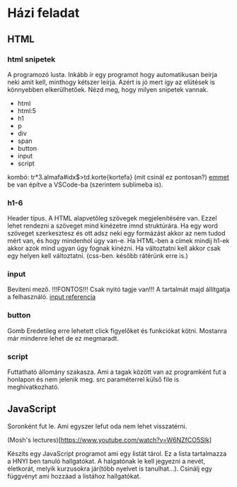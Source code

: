 # Házi feladat

## HTML

### html snipetek

A programozó lusta.
Inkább ír egy programot hogy automatikusan beírja neki amit kell, minthogy kétszer leírja.
Azért is jó mert így az elütések is könnyebben elkerülhetőek.
Nézd meg, hogy milyen snipetek vannak.

- html
- html:5
- h1
- p
- div
- span
- button
- input
- script

kombó: tr*3.almafa#idx$>td.korte{kortefa} (mit csinál ez pontosan?)
[emmet](https://emmet.io/) be van építve a VSCode-ba (szerintem sublimeba is).

### h1-6

Header típus.
A HTML alapvetőleg szövegek megjelenítésére van. Ezzel lehet rendezni a szöveget mind kinézetre imnd struktúrára.
Ha egy word szöveget szerkesztesz és ott adsz neki egy formázást akkor az nem tudod mért van, és hogy mindenhol úgy van-e.
Ha HTML-ben a címek mindij h1-ek akkor azok mind ugyan úgy fognak kinézni.
Ha változtatni kell akkor csak egy helyen kell változtatni. (css-ben. később rátérünk erre is.)

### input

Beviteni mező.
!!!FONTOS!!!
Csak nyitó tagje van!!!
A tartalmát majd állítgatja a felhasználó.
[input referencia](https://www.w3schools.com/tags/tag_input.asp)

### button

Gomb
Eredetileg erre lehetett click figyelőket és funkciókat kötni.
Mostanra már mindenre lehet de ez megmaradt.

### script

Futtatható állomány szakasza.
Ami a tagak között van az programként fut a honlapon és nem jelenik meg.
src paraméterrel külső file is meghivatkozható.

## JavaScript

Soronként fut le.
Ami egyszer lefut oda nem lehet visszatérni.

(Mosh's lectures)[https://www.youtube.com/watch?v=W6NZfCO5SIk]

Készíts egy JavaScript programot ami egy listát tárol.
Ez a lista tartalmazza a HNYI ben tanuló hallgatókat.
A halgatónak le kell jegyezni a nevét, életkorát, melyik kurzusokra jár(több nyelvet is tanulhat...).
Csinálj egy függvényt ami hozzáad a listához hallgatókat.

